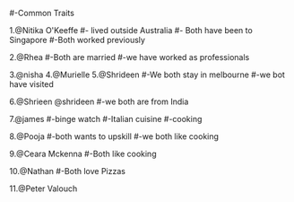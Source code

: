 
#-Common Traits

1.@Nitika O'Keeffe
#- lived outside Australia 
#- Both have been to Singapore
#-Both worked  previously

2.@Rhea
#-Both are married
#-we have worked as professionals

3.@nisha 4.@Murielle 5.@Shrideen
#-We both stay in melbourne
#-we bot have visited  

6.@Shrieen @shrideen
#-we both are from India

7.@james
#-binge watch
#-Italian cuisine
#-cooking

8.@Pooja 
#-both wants to upskill
#-we both like cooking

9.@Ceara Mckenna
#-Both like cooking

10.@Nathan
#-Both love Pizzas

11.@Peter Valouch
